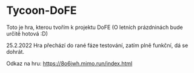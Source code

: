# Tycoon-DoFE
Toto je hra, kterou tvořím k projektu DoFE (O letních prázdninách bude určitě hotová :D)

25.2.2022 Hra přechází do rané fáze testování, zatím plně funkční, dá se dohrát.

Odkaz na hru: https://8o6jwh.mimo.run/index.html
